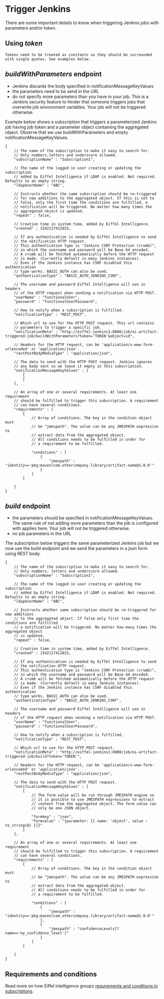 # Trigger Jenkins

There are some important details to know when triggering Jenkins jobs with parameters and/or token.

## Using _**token**_
    Tokens need to be treated as constants so they should be surrounded with single quotes. See examples below.

## _**buildWithParameters**_ endpoint
   * Jenkins discards the body specified in notificationMessageKeyValues
   * the parameters need to be send in the URL
   * do not specify more parameters than you have in your job. This is a Jenkins security feature to hinder that someone triggers jobs that overwrite job environment variables. Your job will not be triggered otherwise.

Example below shows a subscription that triggers a parameterized Jenkins job having job token and a parameter object containing the aggregated object.
Observe that we use buildWithParameters and empty notificationMessageKeyValues.

    {
        // The name of the subscription to make it easy to search for.
        // Only numbers,letters and underscore allowed.
        "subscriptionName" : "Subscription1",

        // The name of the logged in user creating or updating the subscription
        // added by Eiffel Intelligence if LDAP is enabled. Not required. Defaults to an empty string.
        "ldapUserName" : "ABC",

        // Instructs whether the same subscription should be re-triggered
        // for new additions to the aggregated object. If this is set to
        // false, only the first time the conditions are fulfilled, a
        // notification will be triggered. No matter how many times the
        // aggregated object is updated.
        "repeat" : false,

        // Creation time in system time, added by Eiffel Intelligence.
        "created" : 1542117412833,

        // If any authentication is needed by Eiffel Intelligence to send 
        // the notification HTTP request. 
        // This authentication type is "Jenkins CSRF Protection (crumb)", 
        // in which the username and password will be Base 64 encoded. 
        // A crumb will be fetched automatically before the HTTP request 
        // is made. (Currently default in many Jenkins instances). 
        // Even if the Jenkins instance has CSRF disabled this authentication 
        // type works. BASIC_AUTH can also be used.
        "authenticationType" : "BASIC_AUTH_JENKINS_CSRF",

        // The username and password Eiffel Intelligence will use in headers 
        // of the HTTP request when sending a notification via HTTP POST.
        "userName" : "functionalUser",
        "password" : "functionalUserPassword",

        // How to notify when a subscription is fulfilled.
        "notificationType" : "REST_POST",

        // Which url to use for the HTTP POST request. This url contains 
        // parameters to trigger a specific job. 
        "notificationMeta" : "http://eiffel-jenkins1:8080/job/ei-artifact-triggered-job/buildWithParameters?token='TOKEN'&object=id",

        // Headers for the HTTP request, can be 'application/x-www-form-urlencoded' or 'application/json'.
        "restPostBodyMediaType" : "application/json",

        // The data to send with the HTTP POST request. Jenkins ignores 
        // any body sent so we leave it empty in this subscription.
        "notificationMessageKeyValues" : [
            {
            }
        ],

        // An array of one or several requirements. At least one requirement 
        // should be fulfilled to trigger this subscription. A requirement 
        // can have several conditions.
        "requirements" : [
            {
                // Array of conditions. The key in the condition object must 
                // be "jmespath". The value can be any JMESPATH expression to 
                // extract data from the aggregated object. 
                // All conditions needs to be fulfilled in order for
                // a requirement to be fulfilled.

                "conditions" : [
                    {
                        "jmespath" : "identity=='pkg:maven/com.othercompany.library/artifact-name@1.0.0'"
                    }
                ]
            }

        ]
    }

## _**build**_ endpoint
   * the parameters should be specified in notificationMessageKeyValues. The same rule of not adding more parameters than the job is configured with applies here. Your job will not be triggered otherwise.
   * no job parameters in the URL

The subscription below triggers the same parameterized Jenkins job but we 
now use the build endpoint and we send the parameters in a json form using REST body.

    {
        // The name of the subscription to make it easy to search for.
        // Only numbers, letters and underscore allowed.
        "subscriptionName" : "Subscription1",

        // The name of the logged in user creating or updating the subscription
        // added by Eiffel Intelligence if LDAP is enabled. Not required. Defaults to an empty string.
        "ldapUserName" : "ABC",

        // Instructs whether same subscription should be re-triggered for new additions
        // to the aggregated object. If false only first time the conditions are fulfilled
        // a notification will be triggered. No matter how many times the aggregated object
        // is updated.
        "repeat" : false,

        // Creation time in system time, added by Eiffel Intelligence.
        "created" : 1542117412833,

        // If any authentication is needed by Eiffel Intelligence to send 
        // the notification HTTP request. 
        // This authentication type is "Jenkins CSRF Protection (crumb)", 
        // in which the username and password will be Base 64 encoded. 
        // A crumb will be fetched automatically before the HTTP request 
        // is made. (Currently default in many Jenkins instances). 
        // Even if the Jenkins instance has CSRF disabled this authentication 
        // type works. BASIC_AUTH can also be used.
        "authenticationType" : "BASIC_AUTH_JENKINS_CSRF",

        // The username and password Eiffel Intelligence will use in headers 
        // of the HTTP request when sending a notification via HTTP POST.
        "userName" : "functionalUser",
        "password" : "functionalUserPassword",

        // How to notify when a subscription is fulfilled.
        "notificationType" : "REST_POST",
        
        // Which url to use for the HTTP POST request.
        "notificationMeta" : "http://eiffel-jenkins1:8080/job/ei-artifact-triggered-job/build?token='TOKEN'",

        // Headers for the HTTP request, can be 'application/x-www-form-urlencoded' or 'application/json'.
        "restPostBodyMediaType" : "application/json",

        // The data to send with the HTTP POST request.
        "notificationMessageKeyValues" : [
            {
                // The form value will be run through JMESPATH engine so
                // it is possible to use JMESPATH expressions to extract
                // content from the aggregated object. The form value can
                // only be one JSON object.

                "formkey" : "json",
                "formvalue" : "{parameter: [{ name: 'object', value : to_string(@) }]}"
            }
        ],

        // An array of one or several requirements. At least one requirement 
        // should be fulfilled to trigger this subscription. A requirement 
        // can have several conditions.
        "requirements" : [
            {
                // Array of conditions. The key in the condition object must 
                // be "jmespath". The value can be any JMESPATH expression to 
                // extract data from the aggregated object. 
                // All conditions needs to be fulfilled in order for
                // a requirement to be fulfilled.

                "conditions" : [
                    {
                        "jmespath" : "identity=='pkg:maven/com.othercompany.library/artifact-name@1.0.0'"
                    },
                    {
                        "jmespath" : "confidenceLevels[?name=='my_confidence_level']"
                    }
                ]
            }

        ]
    }

## Requirements and conditions

Read more on how Eiffel Intelligence groups [requirements and conditions in subscriptions](https://github.com/eiffel-community/eiffel-intelligence/blob/master/wiki/markdown/subscriptions.md#writing-requirements-and-conditions).

